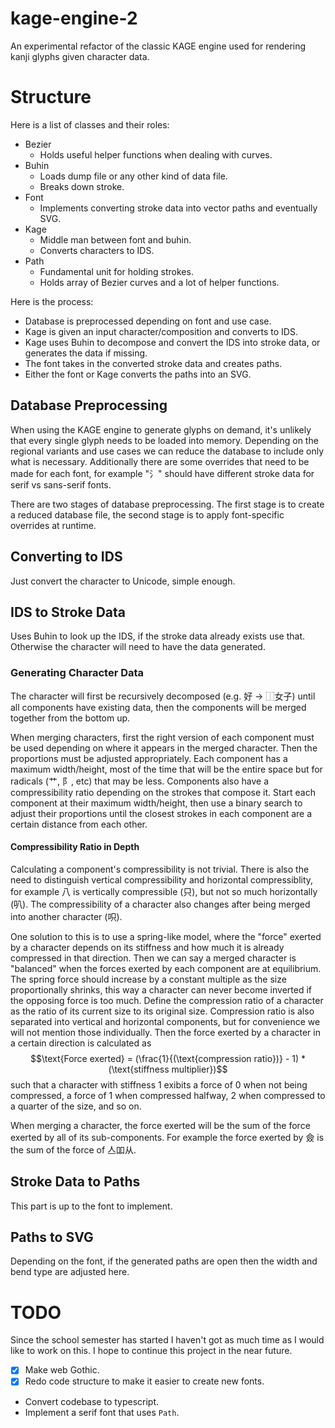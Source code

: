 # kage-engine-2

An experimental refactor of the classic KAGE engine used for rendering kanji glyphs given character data.

# Structure

Here is a list of classes and their roles:

- Bezier
    - Holds useful helper functions when dealing with curves.
- Buhin
    - Loads dump file or any other kind of data file.
    - Breaks down stroke.
- Font
    - Implements converting stroke data into vector paths and eventually SVG.
- Kage
    - Middle man between font and buhin.
    - Converts characters to IDS.
- Path
    - Fundamental unit for holding strokes.
    - Holds array of Bezier curves and a lot of helper functions.

Here is the process:

- Database is preprocessed depending on font and use case.
- Kage is given an input character/composition and converts to IDS.
- Kage uses Buhin to decompose and convert the IDS into stroke data, or generates the data if missing.
- The font takes in the converted stroke data and creates paths.
- Either the font or Kage converts the paths into an SVG.

## Database Preprocessing

When using the KAGE engine to generate glyphs on demand, it's unlikely that every single glyph needs to be loaded into memory. Depending on the regional variants and use cases we can reduce the database to include only what is necessary. Additionally there are some overrides that need to be made for each font, for example "氵" should have different stroke data for serif vs sans-serif fonts.

There are two stages of database preprocessing. The first stage is to create a reduced database file, the second stage is to apply font-specific overrides at runtime.

## Converting to IDS

Just convert the character to Unicode, simple enough.

## IDS to Stroke Data

Uses Buhin to look up the IDS, if the stroke data already exists use that. Otherwise the character will need to have the data generated.

### Generating Character Data

The character will first be recursively decomposed (e.g. 好 -> ⿰女子) until all components have existing data, then the components will be merged together from the bottom up.

When merging characters, first the right version of each component must be used depending on where it appears in the merged character. Then the proportions must be adjusted appropriately. Each component has a maximum width/height, most of the time that will be the entire space but for radicals (艹, 阝, etc) that may be less. Components also have a compressibility ratio depending on the strokes that compose it. Start each component at their maximum width/height, then use a binary search to adjust their proportions until the closest strokes in each component are a certain distance from each other.

#### Compressibility Ratio in Depth

Calculating a component's compressibility is not trivial. There is also the need to distinguish vertical compressibility and horizontal compressiblity, for example 八 is vertically compressible (只), but not so much horizontally (叭). The compressibility of a character also changes after being merged into another character (呮).

One solution to this is to use a spring-like model, where the "force" exerted by a character depends on its stiffness and how much it is already compressed in that direction. Then we can say a merged character is "balanced" when the forces exerted by each component are at equilibrium. The spring force should increase by a constant multiple as the size proportionally shrinks, this way a character can never become inverted if the opposing force is too much. Define the compression ratio of a character as the ratio of its current size to its original size. Compression ratio is also separated into vertical and horizontal components, but for convenience we will not mention those individually. Then the force exerted by a character in a certain direction is calculated as
$$\text{Force exerted} = (\frac{1}{(\text{compression ratio})} - 1) * (\text{stiffness multiplier})$$
such that a character with stiffness 1 exibits a force of 0 when not being compressed, a force of 1 when compressed halfway, 2 when compressed to a quarter of the size, and so on.

When merging a character, the force exerted will be the sum of the force exerted by all of its sub-components. For example the force exerted by 僉 is the sum of the force of 亼吅从.

## Stroke Data to Paths

This part is up to the font to implement.

## Paths to SVG

Depending on the font, if the generated paths are open then the width and bend type are adjusted here.

# TODO

Since the school semester has started I haven't got as much time as I would like to work on this. I hope to continue this project in the near future.

- [x] Make web Gothic.
- [x] Redo code structure to make it easier to create new fonts.
- Convert codebase to typescript.
- Implement a serif font that uses ``Path``.

